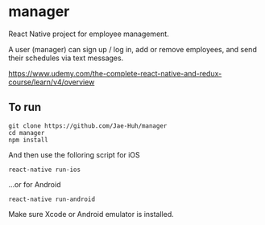 # manager
React Native project for employee management.

A user (manager) can sign up / log in, add or remove employees, and send their schedules via text messages.

https://www.udemy.com/the-complete-react-native-and-redux-course/learn/v4/overview

## To run
```
git clone https://github.com/Jae-Huh/manager
cd manager
npm install
```
And then use the folloring script for iOS
```
react-native run-ios
```
...or for Android
```
react-native run-android
```

Make sure Xcode or Android emulator is installed.
